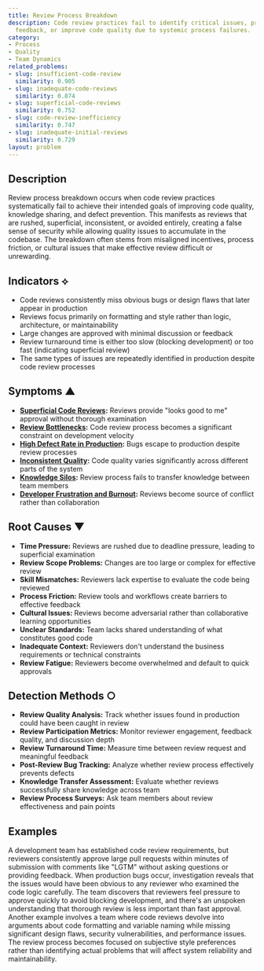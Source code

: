 ```yaml
---
title: Review Process Breakdown
description: Code review practices fail to identify critical issues, provide meaningful
  feedback, or improve code quality due to systemic process failures.
category:
- Process
- Quality
- Team Dynamics
related_problems:
- slug: insufficient-code-review
  similarity: 0.905
- slug: inadequate-code-reviews
  similarity: 0.874
- slug: superficial-code-reviews
  similarity: 0.752
- slug: code-review-inefficiency
  similarity: 0.747
- slug: inadequate-initial-reviews
  similarity: 0.729
layout: problem
---
```


## Description

Review process breakdown occurs when code review practices systematically fail to achieve their intended goals of improving code quality, knowledge sharing, and defect prevention. This manifests as reviews that are rushed, superficial, inconsistent, or avoided entirely, creating a false sense of security while allowing quality issues to accumulate in the codebase. The breakdown often stems from misaligned incentives, process friction, or cultural issues that make effective review difficult or unrewarding.

## Indicators ⟡

- Code reviews consistently miss obvious bugs or design flaws that later appear in production
- Reviews focus primarily on formatting and style rather than logic, architecture, or maintainability
- Large changes are approved with minimal discussion or feedback
- Review turnaround time is either too slow (blocking development) or too fast (indicating superficial review)
- The same types of issues are repeatedly identified in production despite code review processes

## Symptoms ▲

- **[Superficial Code Reviews](superficial-code-reviews.md):** Reviews provide "looks good to me" approval without thorough examination
- **[Review Bottlenecks](review-bottlenecks.md):** Code review process becomes a significant constraint on development velocity
- **[High Defect Rate in Production](high-defect-rate-in-production.md):** Bugs escape to production despite review processes
- **[Inconsistent Quality](inconsistent-quality.md):** Code quality varies significantly across different parts of the system
- **[Knowledge Silos](knowledge-silos.md):** Review process fails to transfer knowledge between team members
- **[Developer Frustration and Burnout](developer-frustration-and-burnout.md):** Reviews become source of conflict rather than collaboration

## Root Causes ▼

- **Time Pressure:** Reviews are rushed due to deadline pressure, leading to superficial examination
- **Review Scope Problems:** Changes are too large or complex for effective review
- **Skill Mismatches:** Reviewers lack expertise to evaluate the code being reviewed
- **Process Friction:** Review tools and workflows create barriers to effective feedback
- **Cultural Issues:** Reviews become adversarial rather than collaborative learning opportunities
- **Unclear Standards:** Team lacks shared understanding of what constitutes good code
- **Inadequate Context:** Reviewers don't understand the business requirements or technical constraints
- **Review Fatigue:** Reviewers become overwhelmed and default to quick approvals

## Detection Methods ○

- **Review Quality Analysis:** Track whether issues found in production could have been caught in review
- **Review Participation Metrics:** Monitor reviewer engagement, feedback quality, and discussion depth
- **Review Turnaround Time:** Measure time between review request and meaningful feedback
- **Post-Review Bug Tracking:** Analyze whether review process effectively prevents defects
- **Knowledge Transfer Assessment:** Evaluate whether reviews successfully share knowledge across team
- **Review Process Surveys:** Ask team members about review effectiveness and pain points

## Examples

A development team has established code review requirements, but reviewers consistently approve large pull requests within minutes of submission with comments like "LGTM" without asking questions or providing feedback. When production bugs occur, investigation reveals that the issues would have been obvious to any reviewer who examined the code logic carefully. The team discovers that reviewers feel pressure to approve quickly to avoid blocking development, and there's an unspoken understanding that thorough review is less important than fast approval. Another example involves a team where code reviews devolve into arguments about code formatting and variable naming while missing significant design flaws, security vulnerabilities, and performance issues. The review process becomes focused on subjective style preferences rather than identifying actual problems that will affect system reliability and maintainability.